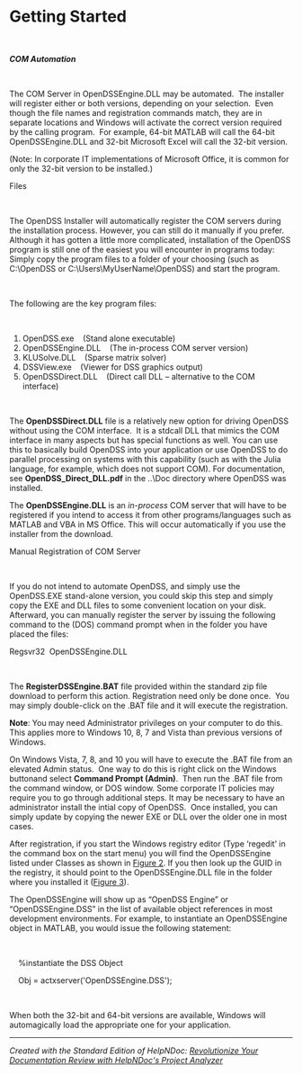 # Getting Started

&nbsp;

***COM Automation***

&nbsp;

The COM Server in OpenDSSEngine.DLL may be automated.&nbsp; The installer will register either or both versions, depending on your selection.&nbsp; Even though the file names and registration commands match, they are in separate locations and Windows will activate the correct version required by the calling program.&nbsp; For example, 64-bit MATLAB will call the 64-bit OpenDSSEngine.DLL and 32-bit Microsoft Excel will call the 32-bit version. &nbsp;

(Note: In corporate IT implementations of Microsoft Office, it is common for only the 32-bit version to be installed.)

Files

&nbsp;

The OpenDSS Installer will automatically register the COM servers during the installation process. However, you can still do it manually if you prefer. Although it has gotten a little more complicated, installation of the OpenDSS program is still one of the easiest you will encounter in programs today: Simply copy the program files to a folder of your choosing (such as C:\\OpenDSS or C:\\Users\\MyUserName\\OpenDSS) and start the program.

&nbsp;

The following are the key program files:

&nbsp;

1. OpenDSS.exe&nbsp; &nbsp; (Stand alone executable)
1. OpenDSSEngine.DLL&nbsp; &nbsp; (The in-process COM server version)
1. KLUSolve.DLL&nbsp; &nbsp; (Sparse matrix solver)
1. DSSView.exe&nbsp; &nbsp; (Viewer for DSS graphics output)
1. OpenDSSDirect.DLL&nbsp; &nbsp; (Direct call DLL – alternative to the COM interface)

&nbsp;

The **OpenDSSDirect.DLL** file is a relatively new option for driving OpenDSS without using the COM interface.&nbsp; It is a stdcall DLL that mimics the COM interface in many aspects but has special functions as well. You can use this to basically build OpenDSS into your application or use OpenDSS to do parallel processing on systems with this capability (such as with the Julia language, for example, which does not support COM). For documentation, see **OpenDSS\_Direct\_DLL.pdf** in the ..\\Doc directory where OpenDSS was installed.

The **OpenDSSEngine.DLL** is an *in-process* COM server that will have to be registered if you intend to access it from other programs/languages such as MATLAB and VBA in MS Office. This will occur automatically if you use the installer from the download.&nbsp;

Manual Registration of COM Server

&nbsp;

If you do not intend to automate OpenDSS, and simply use the OpenDSS.EXE stand-alone version, you could skip this step and simply copy the EXE and DLL files to some convenient location on your disk. Afterward, you can manually register the server by issuing the following command to the (DOS) command prompt when in the folder you have placed the files:

Regsvr32&nbsp; OpenDSSEngine.DLL

&nbsp;

The **RegisterDSSEngine.BAT** file provided within the standard zip file download to perform this action. Registration need only be done once.&nbsp; You may simply double-click on the .BAT file and it will execute the registration.&nbsp;

**Note**: You may need Administrator privileges on your computer to do this. This applies more to Windows 10, 8, 7 and Vista than previous versions of Windows.&nbsp;

On Windows Vista, 7, 8, and 10 you will have to execute the .BAT file from an elevated Admin status.&nbsp; One way to do this is right click on the Windows buttonand select **Command Prompt (Admin)**.&nbsp; Then run the .BAT file from the command window, or DOS window. Some corporate IT policies may require you to go through additional steps. It may be necessary to have an administrator install the intial copy of OpenDSS.&nbsp; Once installed, you can simply update by copying the newer EXE or DLL over the older one in most cases.

After registration, if you start the Windows registry editor (Type ‘regedit’ in the command box on the start menu) you will find the OpenDSSEngine listed under Classes as shown in [Figure 2](<OpenDSSDocumentation.md#\_Ref244918339>). If you then look up the GUID in the registry, it should point to the OpenDSSEngine.DLL file in the folder where you installed it ([Figure 3](<OpenDSSDocumentation.md#\_Ref244918407>)).

The OpenDSSEngine will show up as “OpenDSS Engine” or “OpenDSSEngine.DSS” in the list of available object references in most development environments. For example, to instantiate an OpenDSSEngine object in MATLAB, you would issue the following statement:

&nbsp;

&nbsp; &nbsp; %instantiate the DSS Object

&nbsp; &nbsp; Obj = actxserver('OpenDSSEngine.DSS');

&nbsp;

When both the 32-bit and 64-bit versions are available, Windows will automagically load the appropriate one for your application.


***
_Created with the Standard Edition of HelpNDoc: [Revolutionize Your Documentation Review with HelpNDoc's Project Analyzer](<https://www.helpndoc.com/feature-tour/advanced-project-analyzer/>)_
